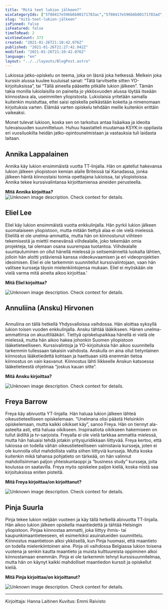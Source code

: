 ```yaml
---
title: "Mitä teet lukion jälkeen?"
wixCategoryIds: ["5f80417e596b6b00171783ac","5f80417e596b6b00171783ad","5f90588e95d3ba00172ad6e7"]
slug: "mitä-teet-lukion-jälkeen"
isPinned: false
isFeatured: false
timeToRead: 2
wixViewCount: 373
created: "2021-01-26T21:10:42.076Z"
published: "2021-01-26T21:27:42.942Z"
modified: "2021-01-26T21:10:42.076Z"
language: "en"
layout: "../../layouts/BlogPost.astro"
---
```

Lukiossa jatko-opiskelu on teema, joka on läsnä joka hetkessä. Melkein joka kurssin alussa kuulee kuuluisat sanat: “Tätä tarvitsette sitten YO-kirjoituksissa”, tai “Tällä aineella pääsette pitkälle lukion jälkeen”. Tämän takia monilla lukiolaisilla on paineita jo ykkösvuoden alussa löytää itseään kiinnostava ala, useimmiten yliopistosta. Lukiolaisia yritetään samalla kuitenkin muistuttaa, ettei saisi opiskella pelkästään kokeita ja nimenomaan kirjoituksia varten. Elämää varten opiskelu tehdään meille kuitenkin erittäin vaikeaksi. 

Monet tulevat lukioon, koska sen on tarkoitus antaa lisäaikaa ja ideoita tulevaisuuden suunnitteluun. Huhuu haastatteli muutamaa KSYK:in oppilasta eri vuosiluokilta heidän jatko-opintounelmistaan ja vastauksia tuli laidasta laitaan. 

## Annika Lappalainen

Annika käy lukion ensimmäistä vuotta TT-linjalla. Hän on ajatellut hakevansa lukion jälkeen yliopistoon kemian alalle Briteissä tai Kanadassa, jonka jälkeen häntä kiinnostaisi toimia opettajana lukioissa, tai yliopistoissa. Annika tekee kurssivalintansa kirjoittamiensa aineiden perusteella.

**Mitä Annika kirjoittaa?**
![Unknown image description. Check context for details.](https://static.wixstatic.com/media/2da4fc_9a3afbed28ce49a1b505f9af993a88f2~mv2.png) <!-- Original name: 2da4fc_66cea9b00f4c4ce38952261f1a29528e~mv2.png -->

## Eliel Lee

Eliel käy lukion ensimmäistä vuotta enkkulinjalla. Hän pyrkii lukion jälkeen suomalaiseen yliopistoon, mutta mitään tiettyä alaa ei ole vielä mielessä. Elielillä ei ole unelma-ammattia, mutta hän on kiinnostunut viihteen tekemisestä ja miettii menevänsä viihdealalle, joko tekemään omia projekteja, tai olemaan osana suurempaa tuotantoa. Viihdealalle suuntautuminen on ollut hänellä mielessä jo seitsemänneltä luokalta lähtien, jolloin hän aloitti ystäviensä kanssa videokuvaamisen ja eri videoprojektien ideoimisen. Eliel ei ole tarkemmin suunnitellut kurssivalintojaan, vaan hän valitsee kursseja täysin mielenkiintojensa mukaan. Eliel ei myöskään ole vielä varma mitä aineita aikoo kirjoittaa.'

**Mitä Eliel kirjoittaa?**


![Unknown image description. Check context for details.](https://static.wixstatic.com/media/2da4fc_7fed4eb455764f1888a75e0523e2afae~mv2.png)

## Annuliina (Ansku) Hirvonen
## 

Annuliina on tällä hetkellä Yhdysvalloissa vaihdossa. Hän aloittaa syksyllä lukion toisen vuoden enkkulinjalla. Ansku tähtää lääkikseen. Hänen unelma-ammattinsa on akuuttilääkäri. Tiettyä opiskelupaikkaa hänellä ei vielä ole mielessä, mutta hän aikoo hakea johonkin Suomen yliopistoon lääketieteelliseen. Kurssivalintoja ja YO-kirjoituksia hän aikoo suunnitella tarkemmin tullessaan takaisin vaihdosta. Anskulla on aina ollut tietynlainen kiinnostus lääketiedettä kohtaan ja haettuaan siitä enemmän tietoa kiinnostus on vain kasvanut. Kiinnostus lähti liikkeelle Anskun katsoessa lääketieteestä ohjelmaa “joskus kauan sitte”.

**Mitä Ansku kirjoittaa?**


![Unknown image description. Check context for details.](https://static.wixstatic.com/media/2da4fc_b73aae138432459f9d145509d5efbdbd~mv2.png)

## Freya Barrow

Freya käy abivuotta YT-linjalla. Hän haluaa lukion jälkeen lähteä oikeustieteelliseen opiskelemaan. “Unelmana olisi päästä Helsinkiin opiskelemaan, mutta kaikki oikikset käy”, sanoo Freya. Hän on tiennyt ala-asteelta asti, että haluaa oikikseen. Inspiraatiota oikikseen hakemiseen on tullut äidiltä ja tv-sarjoista. Freyalla ei ole vielä tarkkaa ammattia mielessä, mutta hän haluaisi tehdä jotakin yritysjuridikkaan liittyvää. Freya kertoo, että lukiossa on todella vähän oikeustieteelliseen valmistavia kursseja, joten ei ole kunnolla ollut mahdollista valita siihen liittyviä kursseja. Mutta koska kuitenkin mikä tahansa pohjatieto on tärkeää, on hän valinnut mahdollisimman paljon yhteiskuntaoppi ja “business study” kursseja, joita koulussa on saatavilla. Freya myös opiskelee paljon kieliä, koska niistä saa kirjoituksissa eniten pisteitä. 

**Mitä Freya kirjoittaa/on kirjoittanut?**


![Unknown image description. Check context for details.](https://static.wixstatic.com/media/2da4fc_94654ae09136476384ee55aebb902c27~mv2.png)
## Pinja Suurla

Pinja tekee lukion neljään vuoteen ja käy tällä hetkellä abivuotta TT-linjalla. Hän aikoo lukion jälkeen opiskella maantiedettä ja tähtää Helsingin yliopistoon. Pinjaa kiinnostaa ammatti, joka liittyy ihmis- tai kaupunkimaantieteeseen, eli esimerkiksi asuinalueiden suunnittelu. Kiinnostus maantietoon alkoi ykkösellä, kun Pinja huomasi, että maantieto on todella mielenkiintoinen aine. Pinja oli vaihdossa Belgiassa lukion toisena vuotena ja senkin kautta maantieto ja muista kulttuureista oppiminen alkoi kiinnostamaan enemmän. Pinja ei ole tarkemmin tehnyt kurssisuunnitelmaa, mutta hän on käynyt kaikki mahdolliset maantiedon kurssit ja opiskellut kieliä. 

**Mitä Pinja kirjoittaa/on kirjoittanut?**

![Unknown image description. Check context for details.](https://static.wixstatic.com/media/2da4fc_b50ead33894e46418edcb3269a6c0625~mv2.png)

---
Kirjoittaja: Hanna Laitinen
Kuvitus: Emmi Raivisto

